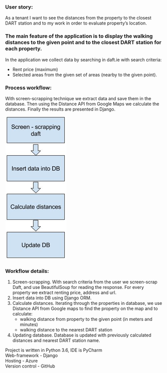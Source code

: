 ### User story:
As a tenant I want to see the distances from the property to the closest DART station and to my work in order to evaluate property’s location.

### The main feature of  the application is to display the walking distances to the given point and to the closest DART station for each property.

In the application we collect data by searching in daft.ie with search criteria:
   - Rent price (maximum)
   - Selected areas from the given set of areas (nearby to the given point).

### Process workflow:

With screen-scrapping technique we extract data and save them in the database. Then using the Distance API from Google Maps we calculate the distances. Finally the results are presented in Django.

![Screen-scrapping -> Insert data into DB -> Calculate distances -> Updating database](https://github.com/odessitka/DaftDistances/blob/master/pics/workflow.JPG)

### Workflow details:
1. Screen-scrapping. With search criteria from the user we screen-scrap Daft, and use BeautifulSoup for reading the response. For every property we extract renting price, address and url.
2. Insert data into DB using Django ORM.
3. Calculate distances. Iterating through the properties in database, we use Distance API from Google maps to find the property on the map and to calculate:
    - walking distance from property to the given point (in meters and minutes)
    - walking distance to the nearest DART station
4. Updating database. Database is updated with previously calculated distances and nearest DART station name.

Project is written in Python 3.6, IDE is PyCharm\
Web-framework - Django\
Hosting - Azure\
Version control - GitHub

